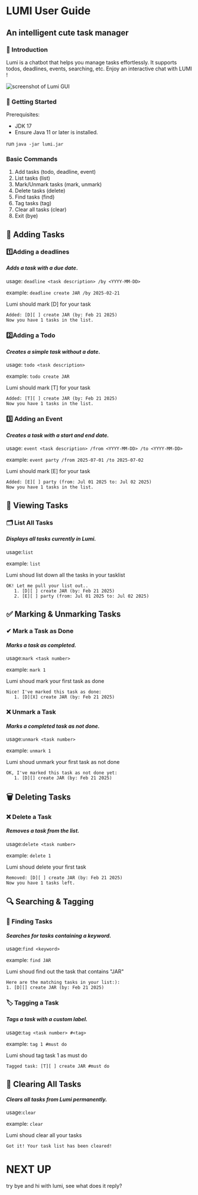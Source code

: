 # LUMI User Guide
## An intelligent cute task manager
### 📌 Introduction
Lumi is a chatbot that helps you manage tasks effortlessly.
It supports todos, deadlines, events, searching, etc. 
Enjoy an interactive chat with LUMI !

![screenshot of Lumi GUI](./UI.png)

### 🚀 Getting Started
Prerequisites: 
* JDK 17
* Ensure Java 11 or later is installed.

run `java -jar lumi.jar`
### Basic Commands
1. Add tasks (todo, deadline, event)
3. List tasks (list)
5. Mark/Unmark tasks (mark, unmark)
7. Delete tasks (delete)
9. Find tasks (find)
11. Tag tasks (tag)
13. Clear all tasks (clear)
15. Exit (bye)

## 📝 Adding Tasks
### 1️⃣Adding a deadlines
#### _Adds a task with a due date_.

usage: `deadline <task description> /by <YYYY-MM-DD>`

example: `deadline create JAR /by 2025-02-21` 

Lumi should mark [D] for your task

```
Added: [D][ ] create JAR (by: Feb 21 2025)
Now you have 1 tasks in the list.
```

### 2️⃣Adding a Todo
#### _Creates a simple task without a date_.

usage: `todo <task description>`

example: `todo create JAR`

Lumi should mark [T] for your task

```
Added: [T][ ] create JAR (by: Feb 21 2025)
Now you have 1 tasks in the list.
```


### 3️⃣ Adding an Event
#### _Creates a task with a start and end date._

usage: `event <task description> /from <YYYY-MM-DD> /to <YYYY-MM-DD>`

example: `event party /from 2025-07-01 /to 2025-07-02`

Lumi should mark [E] for your task

```
Added: [E][ ] party (from: Jul 01 2025 to: Jul 02 2025)
Now you have 1 tasks in the list.
```

## 📜 Viewing Tasks
### 🗂️ List All Tasks
#### _Displays all tasks currently in Lumi._

usage:`list`

example: `list`

Lumi shoud list down all the tasks in your tasklist

```
OK! Let me pull your list out..
   1. [D][ ] create JAR (by: Feb 21 2025) 
   2. [E][ ] party (from: Jul 01 2025 to: Jul 02 2025)
```

## ✅ Marking & Unmarking Tasks
### ✔ Mark a Task as Done
#### _Marks a task as completed._

usage:`mark <task number>`

example: `mark 1`

Lumi shoud mark your first task as done

```
Nice! I've marked this task as done:
   1. [D][X] create JAR (by: Feb 21 2025) 
  ```
### ❌ Unmark a Task
#### _Marks a completed task as not done._

usage:`unmark <task number>`

example: `unmark 1`

Lumi shoud unmark your first task as not done

```
OK, I've marked this task as not done yet:
   1. [D][] create JAR (by: Feb 21 2025) 
  ```

## 🗑️ Deleting Tasks
### ❌ Delete a Task
#### _Removes a task from the list._

usage:`delete <task number>`

example: `delete 1`

Lumi shoud delete your first task

```
Removed: [D][ ] create JAR (by: Feb 21 2025) 
Now you have 1 tasks left.
  ```
## 🔍 Searching & Tagging
### 🔎 Finding Tasks
#### _Searches for tasks containing a keyword._
usage:`find <keyword>`

example: `find JAR`

Lumi shoud find out the task that contains "JAR"

```
Here are the matching tasks in your list:):
1. [D][] create JAR (by: Feb 21 2025) 
  ```

### 🏷️ Tagging a Task
#### _Tags a task with a custom label._
usage:`tag <task number> #<tag>`

example: `tag 1 #must do`

Lumi shoud tag task 1 as must do

```
Tagged task: [T][ ] create JAR #must do
  ```
## 🧹 Clearing All Tasks
#### _Clears all tasks from Lumi permanently._
usage:`clear`

example: `clear`

Lumi shoud clear all your tasks

```
Got it! Your task list has been cleared!
  ```

# NEXT UP
try bye and hi with lumi, see what does it reply?




